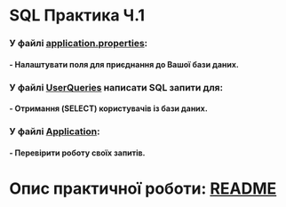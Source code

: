 # SQL Практика Ч.1

### У файлі [application.properties](src/main/resources/application.properties):
#### - Налаштувати поля для приєднання до Вашої бази даних.
### У файлі [UserQueries](src/main/java/org/sql/practice/user/query/UserQueries.java) написати SQL запити для:
#### - Отримання (SELECT) користувачів із бази даних.
### У файлі [Application](src/main/java/org/sql/practice/Application.java):
#### - Перевірити роботу своїх запитів.

#
#
#
# Опис практичної роботи: [README](README.md)


